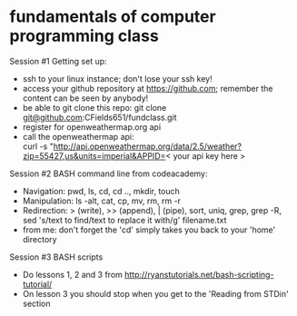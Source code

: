 # fundamentals of computer programming class  

Session #1 Getting set up:  
- ssh to your linux instance; don't lose your ssh key!
- access your github repository at https://github.com; remember the content can be seen by anybody!
- be able to git clone this repo: git clone git@github.com:CFields651/fundclass.git
- register for openweathermap.org api
- call the openweathermap api:  
curl -s "http://api.openweathermap.org/data/2.5/weather?zip=55427,us&units=imperial&APPID=< your api key here > 

Session #2 BASH command line from codeacademy:   
- Navigation: pwd, ls, cd, cd .., mkdir, touch  
- Manipulation: ls -alt, cat, cp, mv, rm, rm -r  
- Redirection: > (write), >> (append), | (pipe), sort, uniq, grep, grep -R, sed 's/text to find/text to replace it with/g' filename.txt
- from me: don't forget the 'cd' simply takes you back to your 'home' directory

Session #3 BASH scripts
- Do lessons 1, 2 and 3 from http://ryanstutorials.net/bash-scripting-tutorial/   
- On lesson 3 you should stop when you get to the 'Reading from STDin' section  
 

